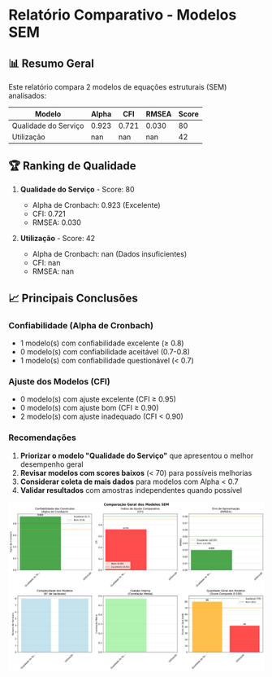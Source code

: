 # Relatório Comparativo - Modelos SEM

## 📊 Resumo Geral

Este relatório compara 2 modelos de equações estruturais (SEM) analisados:

| Modelo | Alpha | CFI | RMSEA | Score |
|--------|-------|-----|-------|-------|
| Qualidade do Serviço | 0.923 | 0.721 | 0.030 | 80 |
| Utilização | nan | nan | nan | 42 |

## 🏆 Ranking de Qualidade

1. **Qualidade do Serviço** - Score: 80
   - Alpha de Cronbach: 0.923 (Excelente)
   - CFI: 0.721
   - RMSEA: 0.030

2. **Utilização** - Score: 42
   - Alpha de Cronbach: nan (Dados insuficientes)
   - CFI: nan
   - RMSEA: nan

## 📈 Principais Conclusões

### Confiabilidade (Alpha de Cronbach)
- 1 modelo(s) com confiabilidade excelente (≥ 0.8)
- 0 modelo(s) com confiabilidade aceitável (0.7-0.8)
- 1 modelo(s) com confiabilidade questionável (< 0.7)

### Ajuste dos Modelos (CFI)
- 0 modelo(s) com ajuste excelente (CFI ≥ 0.95)
- 0 modelo(s) com ajuste bom (CFI ≥ 0.90)
- 2 modelo(s) com ajuste inadequado (CFI < 0.90)

### Recomendações

1. **Priorizar o modelo "Qualidade do Serviço"** que apresentou o melhor desempenho geral
2. **Revisar modelos com scores baixos** (< 70) para possíveis melhorias
3. **Considerar coleta de mais dados** para modelos com Alpha < 0.7
4. **Validar resultados** com amostras independentes quando possível

![Comparação Geral dos Modelos](comparacao_indices_ajuste.png)
